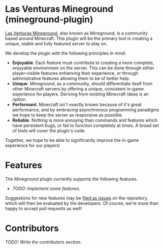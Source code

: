 Las Venturas Mineground (mineground-plugin)
=================
[Las Venturas Mineground](http://mineground.com/), also known as Mineground, is a community based around Minecraft. This plugin will be the primary tool in creating a unique, stable and fully featured server to play on.

We develop the plugin with the following principles in mind:
  * **Enjoyable**. Each feature must contribute to creating a more complete, enjoyable environment on the server. This can be done through either player-visible features enhanving their experience, or through administrative features allowing them to be of better help.
  * **Unique**. Mineground, as a community, should differentiate itself from other Minecraft servers by offering a unique, consistent in-game experience for players. Deriving from existing Minecraft ideas is an option.
  * **Performant**. Minecraft isn't exactly known because of it's great performance, and by embracing asynchronous programming paradigms we hope to keep the server as responsive as possible.
  * **Reliable**. Nothing is more annoying than commands and features which have persistent bugs, or fail to function completely at times. A broad set of tests will cover the plugin's code.

Together, we hope to be able to significantly improve the in-game experience for our players!

Features
=================
The Mineground plugin currently supports the following features.

  * *TODO: Implement some features.*

Suggestions for new features may be [filed as issues](https://github.com/mineground/mineground-plugin/issues) on the repository, which will then be evaluated by the developers. Of course, we're more than happy to accept pull requests as well!

Contributors
=================
*TODO: Write the contributors section.*
